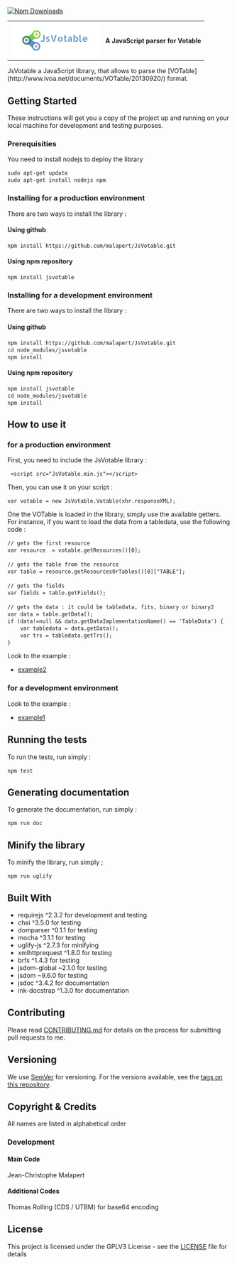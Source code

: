 [![Npm Downloads](https://nodei.co/npm/jsvotable.png?downloads=true&stars=true)](https://nodei.co/npm/jsvotable.png?downloads=true&stars=true)
<table><tr valign="middle"><td><img src="jsvotable_logo.png"></td><td><b>A JavaScript parser for Votable</b></td></tr></table>
JsVotable a JavaScript library, that allows to parse the [VOTable](http://www.ivoa.net/documents/VOTable/20130920/) format.

## Getting Started

These instructions will get you a copy of the project up and running on your local machine for development and testing purposes.

### Prerequisities

You need to install nodejs to deploy the library

```
sudo apt-get update
sudo apt-get install nodejs npm
```

### Installing for a production environment

There are two ways to install the library :

#### Using github

```
npm install https://github.com/malapert/JsVotable.git
```

#### Using npm repository

```
npm install jsvotable
```

### Installing for a development environment

There are two ways to install the library :

#### Using github

```
npm install https://github.com/malapert/JsVotable.git
cd node_modules/jsvotable
npm install
```

#### Using npm repository

```
npm install jsvotable
cd node_modules/jsvotable
npm install
```

## How to use it

### for a production environment

First, you need to include the JsVotable library :
```
 <script src="JsVotable.min.js"></script>
```

Then, you can use it on your script :
```
var votable = new JsVotable.Votable(xhr.responseXML);
```

One the VOTable is loaded in the library, simply use the available getters.
For instance, if you want to load the data from a tabledata, use the following code :
```
// gets the first resource
var resource  = votable.getResources()[0];

// gets the table from the resource
var table = resource.getResourcesOrTables()[0]["TABLE"];

// gets the fields
var fields = table.getFields();

// gets the data : it could be tabledata, fits, binary or binary2
var data = table.getData();
if (data!=null && data.getDataImplementationName() == 'TableData') {
    var tabledata = data.getData();
    var trs = tabledata.getTrs();    
}
```


Look to the example :

 * [example2](https://github.com/malapert/JsVotable/blob/master/example/example2.html)

### for a development environment

Look to the example :

 * [example1](https://github.com/malapert/JsVotable/blob/master/example/example1.html) 

## Running the tests

To run the tests, run simply :
```
npm test
```

## Generating documentation

To generate the documentation, run simply :
```
npm run doc
```


## Minify the library

To minify the library, run simply ;
```
npm run uglify
```


## Built With

* requirejs ^2.3.2 for development and testing 
* chai ^3.5.0 for testing
* domparser ^0.1.1 for testing
* mocha ^3.1.1 for testing
* uglify-js ^2.7.3 for minifying
* xmlhttprequest ^1.8.0 for testing
* brfs ^1.4.3 for testing
* jsdom-global ~2.1.0 for testing
* jsdom ~9.6.0 for testing
* jsdoc ^3.4.2 for documentation
* ink-docstrap ^1.3.0 for documentation

## Contributing

Please read [CONTRIBUTING.md](https://github.com/malapert/JsVotable/blob/master/CONTRIBUTING.md) for details on the process for submitting pull requests to me.

## Versioning

We use [SemVer](http://semver.org/) for versioning. For the versions available, see the [tags on this repository](https://github.com/malapert/JsVotable/tags). 

## Copyright & Credits

All names are listed in alphabetical order

### Development

#### Main Code

Jean-Christophe Malapert

#### Additional Codes

Thomas Rolling (CDS / UTBM) for base64 encoding 

## License

This project is licensed under the GPLV3 License - see the [LICENSE](https://github.com/malapert/JsVotable/blob/master/LICENSE) file for details

